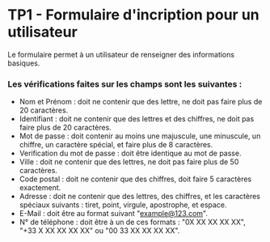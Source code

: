 # TP1 - Formulaire d'incription pour un utilisateur

Le formulaire permet à un utilisateur de renseigner des informations basiques.

### Les vérifications faites sur les champs sont les suivantes : 

 - Nom et Prénom : doit ne contenir que des lettre, ne doit pas faire plus de 20 caractères.
 - Identifiant : doit ne contenir que des lettres et des chiffres, ne doit pas faire plus de 20 caractères.
 - Mot de passe : doit contenir au moins une majuscule, une minuscule, un chiffre, un caractère spécial, et faire plus de 8 caractères.
 - Verification du mot de passe : doit être identique au mot de passe.
 - Ville : doit ne contenir que des lettres, ne doit pas faire plus de 50 caractères.
 - Code postal : doit ne contenir que des chiffres, doit faire 5 caractères exactement.
 - Adresse : doit ne contenir que des lettres, des chiffres, et les caractères spéciaux suivants : tiret, point, virgule, apostrophe, et espace. 
 - E-Mail : doit être au format suivant "example@123.com".
 - N° de téléphone : doit être à un de ces formats : "0X XX XX XX XX", "+33 X XX XX XX XX" ou "00 33 XX XX XX XX".

